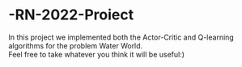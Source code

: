 # -RN-2022-Proiect

In this project we implemented both the Actor-Critic and Q-learning algorithms for the problem Water World.<br />
Feel free to take whatever you think it will be useful:)
